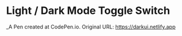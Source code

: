 # Light / Dark Mode Toggle Switch
 _A Pen created at CodePen.io. Original URL: https://darkui.netlify.app

 
